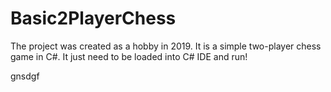 # Basic2PlayerChess
The project was created as a hobby in 2019. It is a simple two-player chess game in C#. 
It just need to be loaded into C# IDE and run!

gnsdgf
